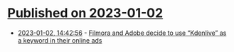 # [Published on 2023-01-02](index.md)

* [2023-01-02, 14:42:56](https://news.ycombinator.com/item?id=34218340) - [Filmora and Adobe decide to use “Kdenlive” as a keyword in their online ads](https://old.reddit.com/r/kdenlive/comments/101cvw3/how_you_know_you_had_a_good_year_both_filmora_and/)
